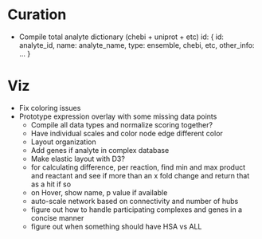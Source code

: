 # Curation
- Compile total analyte dictionary (chebi + uniprot + etc)
id: {
  id: analyte_id,
  name: analyte_name,
  type: ensemble, chebi, etc,
  other_info: ...
}

# Viz
- Fix coloring issues
- Prototype expression overlay with some missing data points
  - Compile all data types and normalize scoring together?
  - Have individual scales and color node edge different color
  - Layout organization
  - Add genes if analyte in complex database
  - Make elastic layout with D3?
  - for calculating difference, per reaction, find min and max product and reactant and see if more than an x fold change and return that as a hit if so
  - on Hover, show name, p value if available
  - auto-scale network based on connectivity and number of hubs
  - figure out how to handle participating complexes and genes in a concise manner
  - figure out when something should have HSA vs ALL
